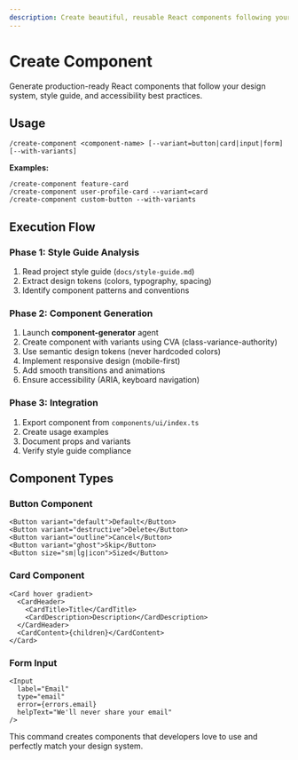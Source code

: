 ```yaml
---
description: Create beautiful, reusable React components following your style guide with Tailwind CSS and semantic design tokens
---
```


# Create Component

Generate production-ready React components that follow your design system, style guide, and accessibility best practices.

## Usage

```
/create-component <component-name> [--variant=button|card|input|form] [--with-variants]
```

**Examples:**
```
/create-component feature-card
/create-component user-profile-card --variant=card
/create-component custom-button --with-variants
```

## Execution Flow

### Phase 1: Style Guide Analysis
1. Read project style guide (`docs/style-guide.md`)
2. Extract design tokens (colors, typography, spacing)
3. Identify component patterns and conventions

### Phase 2: Component Generation
1. Launch **component-generator** agent
2. Create component with variants using CVA (class-variance-authority)
3. Use semantic design tokens (never hardcoded colors)
4. Implement responsive design (mobile-first)
5. Add smooth transitions and animations
6. Ensure accessibility (ARIA, keyboard navigation)

### Phase 3: Integration
1. Export component from `components/ui/index.ts`
2. Create usage examples
3. Document props and variants
4. Verify style guide compliance

## Component Types

### Button Component
```tsx
<Button variant="default">Default</Button>
<Button variant="destructive">Delete</Button>
<Button variant="outline">Cancel</Button>
<Button variant="ghost">Skip</Button>
<Button size="sm|lg|icon">Sized</Button>
```

### Card Component
```tsx
<Card hover gradient>
  <CardHeader>
    <CardTitle>Title</CardTitle>
    <CardDescription>Description</CardDescription>
  </CardHeader>
  <CardContent>{children}</CardContent>
</Card>
```

### Form Input
```tsx
<Input
  label="Email"
  type="email"
  error={errors.email}
  helpText="We'll never share your email"
/>
```

This command creates components that developers love to use and perfectly match your design system.
